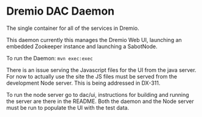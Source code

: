 # Dremio DAC Daemon

The single container for all of the services in Dremio.

This daemon currently this manages the Dremio Web UI,
launching an embedded Zookeeper instance and launching
a SabotNode.

To run the Daemon:
`mvn exec:exec`

There is an issue serving the Javascript files for the UI
from the java server. For now to actually use the site
the JS files must be served from the development Node server.
This is being addressed in DX-311.

To run the node server go to dac/ui, instructions for building
and running the server are there in the README. Both the daemon
and the Node server must be run to populate the UI with the test
data.
